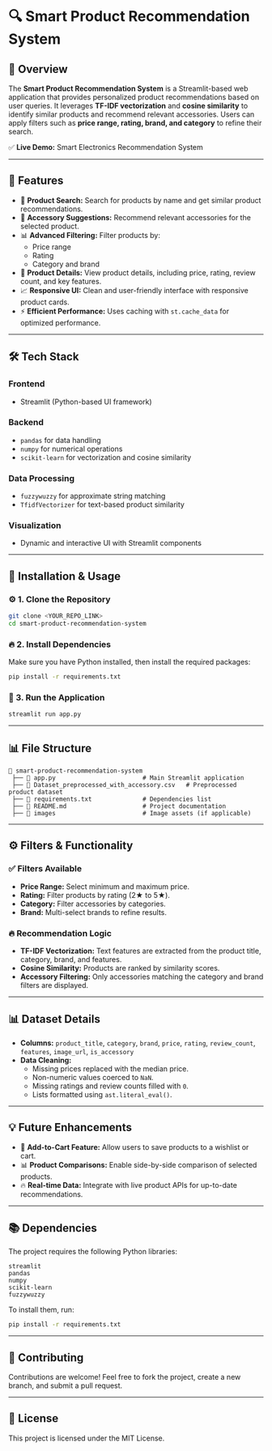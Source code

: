 
# 🔍 Smart Product Recommendation System

## 📌 Overview
The **Smart Product Recommendation System** is a Streamlit-based web application that provides personalized product recommendations based on user queries. It leverages **TF-IDF vectorization** and **cosine similarity** to identify similar products and recommend relevant accessories. Users can apply filters such as **price range, rating, brand, and category** to refine their search.

✅ **Live Demo:** Smart Electronics Recommendation System

---

## 🚀 Features

- 🔎 **Product Search:** Search for products by name and get similar product recommendations.
- 🎯 **Accessory Suggestions:** Recommend relevant accessories for the selected product.
- 📊 **Advanced Filtering:** Filter products by:
    - Price range  
    - Rating  
    - Category and brand  
- 📄 **Product Details:** View product details, including price, rating, review count, and key features.
- 📈 **Responsive UI:** Clean and user-friendly interface with responsive product cards.
- ⚡ **Efficient Performance:** Uses caching with `st.cache_data` for optimized performance.

---

## 🛠️ Tech Stack

### **Frontend**
- Streamlit (Python-based UI framework)

### **Backend**
- `pandas` for data handling
- `numpy` for numerical operations
- `scikit-learn` for vectorization and cosine similarity

### **Data Processing**
- `fuzzywuzzy` for approximate string matching
- `TfidfVectorizer` for text-based product similarity

### **Visualization**
- Dynamic and interactive UI with Streamlit components

---

## 🔧 Installation & Usage

### ⚙️ 1. Clone the Repository
```bash
git clone <YOUR_REPO_LINK>
cd smart-product-recommendation-system
```

### 🔥 2. Install Dependencies
Make sure you have Python installed, then install the required packages:
```bash
pip install -r requirements.txt
```

### 🚀 3. Run the Application
```bash
streamlit run app.py
```

---

## 📊 File Structure
```
📂 smart-product-recommendation-system
 ├── 📄 app.py                        # Main Streamlit application
 ├── 📄 Dataset_preprocessed_with_accessory.csv   # Preprocessed product dataset
 ├── 📄 requirements.txt              # Dependencies list
 ├── 📄 README.md                     # Project documentation
 ├── 📂 images                        # Image assets (if applicable)
```

---

## ⚙️ Filters & Functionality

### ✅ Filters Available
- **Price Range:** Select minimum and maximum price.  
- **Rating:** Filter products by rating (2★ to 5★).  
- **Category:** Filter accessories by categories.  
- **Brand:** Multi-select brands to refine results.  

### 🔥 Recommendation Logic
- **TF-IDF Vectorization:** Text features are extracted from the product title, category, brand, and features.
- **Cosine Similarity:** Products are ranked by similarity scores.
- **Accessory Filtering:** Only accessories matching the category and brand filters are displayed.

---

## 📊 Dataset Details
- **Columns:** `product_title`, `category`, `brand`, `price`, `rating`, `review_count`, `features`, `image_url`, `is_accessory`
- **Data Cleaning:**
    - Missing prices replaced with the median price.
    - Non-numeric values coerced to `NaN`.
    - Missing ratings and review counts filled with `0`.
    - Lists formatted using `ast.literal_eval()`.

---

## 💡 Future Enhancements
- 🛒 **Add-to-Cart Feature:** Allow users to save products to a wishlist or cart.
- 📊 **Product Comparisons:** Enable side-by-side comparison of selected products.
- 🔥 **Real-time Data:** Integrate with live product APIs for up-to-date recommendations.

---

## 📚 Dependencies
The project requires the following Python libraries:
```
streamlit  
pandas  
numpy  
scikit-learn  
fuzzywuzzy  
```
To install them, run:
```bash
pip install -r requirements.txt
```

---

## 📩 Contributing
Contributions are welcome! Feel free to fork the project, create a new branch, and submit a pull request.

---

## 📜 License
This project is licensed under the MIT License.
